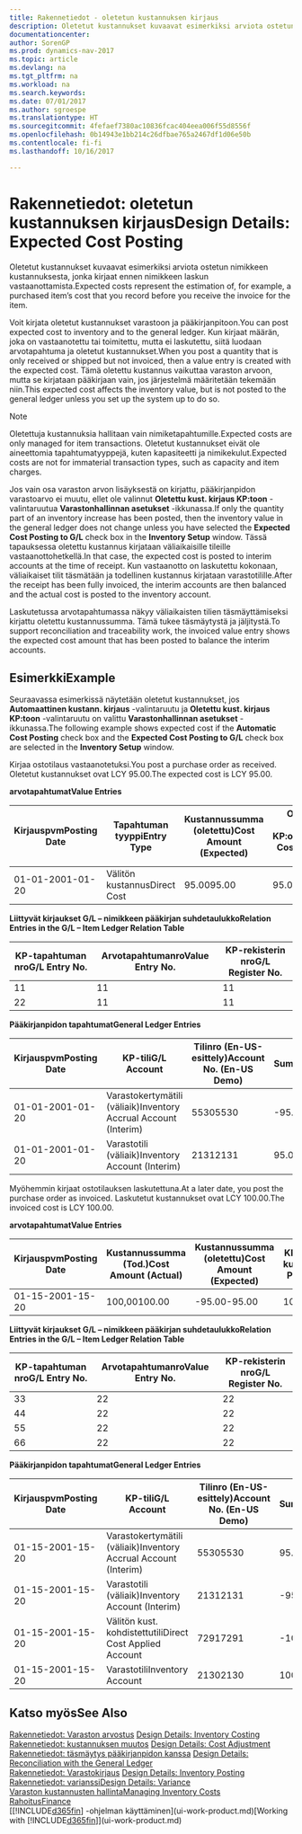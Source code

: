 ```yaml
---
title: Rakennetiedot - oletetun kustannuksen kirjaus
description: Oletetut kustannukset kuvaavat esimerkiksi arviota ostetun nimikkeen kustannuksesta, jonka kirjaat ennen nimikkeen laskun vastaanottamista.
documentationcenter: 
author: SorenGP
ms.prod: dynamics-nav-2017
ms.topic: article
ms.devlang: na
ms.tgt_pltfrm: na
ms.workload: na
ms.search.keywords: 
ms.date: 07/01/2017
ms.author: sgroespe
ms.translationtype: HT
ms.sourcegitcommit: 4fefaef7380ac10836fcac404eea006f55d8556f
ms.openlocfilehash: 0b14943e1bb214c26dfbae765a2467df1d06e50b
ms.contentlocale: fi-fi
ms.lasthandoff: 10/16/2017

---
```

# <a name="design-details-expected-cost-posting"></a><span data-ttu-id="bf334-103">Rakennetiedot: oletetun kustannuksen kirjaus</span><span class="sxs-lookup"><span data-stu-id="bf334-103">Design Details: Expected Cost Posting</span></span>
<span data-ttu-id="bf334-104">Oletetut kustannukset kuvaavat esimerkiksi arviota ostetun nimikkeen kustannuksesta, jonka kirjaat ennen nimikkeen laskun vastaanottamista.</span><span class="sxs-lookup"><span data-stu-id="bf334-104">Expected costs represent the estimation of, for example, a purchased item’s cost that you record before you receive the invoice for the item.</span></span>  

 <span data-ttu-id="bf334-105">Voit kirjata oletetut kustannukset varastoon ja pääkirjanpitoon.</span><span class="sxs-lookup"><span data-stu-id="bf334-105">You can post expected cost to inventory and to the general ledger.</span></span> <span data-ttu-id="bf334-106">Kun kirjaat määrän, joka on vastaanotettu tai toimitettu, mutta ei laskutettu, siitä luodaan arvotapahtuma ja oletetut kustannukset.</span><span class="sxs-lookup"><span data-stu-id="bf334-106">When you post a quantity that is only received or shipped but not invoiced, then a value entry is created with the expected cost.</span></span> <span data-ttu-id="bf334-107">Tämä oletettu kustannus vaikuttaa varaston arvoon, mutta se kirjataan pääkirjaan vain, jos järjestelmä määritetään tekemään niin.</span><span class="sxs-lookup"><span data-stu-id="bf334-107">This expected cost affects the inventory value, but is not posted to the general ledger unless you set up the system up to do so.</span></span>  

> [!NOTE]  
>  <span data-ttu-id="bf334-108">Oletettuja kustannuksia hallitaan vain nimiketapahtumille.</span><span class="sxs-lookup"><span data-stu-id="bf334-108">Expected costs are only managed for item transactions.</span></span> <span data-ttu-id="bf334-109">Oletetut kustannukset eivät ole aineettomia tapahtumatyyppejä, kuten kapasiteetti ja nimikekulut.</span><span class="sxs-lookup"><span data-stu-id="bf334-109">Expected costs are not for immaterial transaction types, such as capacity and item charges.</span></span>  

 <span data-ttu-id="bf334-110">Jos vain osa varaston arvon lisäyksestä on kirjattu, pääkirjanpidon varastoarvo ei muutu, ellet ole valinnut **Oletettu kust. kirjaus KP:toon** -valintaruutua **Varastonhallinnan asetukset** -ikkunassa.</span><span class="sxs-lookup"><span data-stu-id="bf334-110">If only the quantity part of an inventory increase has been posted, then the inventory value in the general ledger does not change unless you have selected the **Expected Cost Posting to G/L** check box in the **Inventory Setup** window.</span></span> <span data-ttu-id="bf334-111">Tässä tapauksessa oletettu kustannus kirjataan väliaikaisille tileille vastaanottohetkellä.</span><span class="sxs-lookup"><span data-stu-id="bf334-111">In that case, the expected cost is posted to interim accounts at the time of receipt.</span></span> <span data-ttu-id="bf334-112">Kun vastaanotto on laskutettu kokonaan, väliaikaiset tilit täsmätään ja todellinen kustannus kirjataan varastotilille.</span><span class="sxs-lookup"><span data-stu-id="bf334-112">After the receipt has been fully invoiced, the interim accounts are then balanced and the actual cost is posted to the inventory account.</span></span>  

 <span data-ttu-id="bf334-113">Laskutetussa arvotapahtumassa näkyy väliaikaisten tilien täsmäyttämiseksi kirjattu oletettu kustannussumma. Tämä tukee täsmäytystä ja jäljitystä.</span><span class="sxs-lookup"><span data-stu-id="bf334-113">To support reconciliation and traceability work, the invoiced value entry shows the expected cost amount that has been posted to balance the interim accounts.</span></span>  

## <a name="example"></a><span data-ttu-id="bf334-114">Esimerkki</span><span class="sxs-lookup"><span data-stu-id="bf334-114">Example</span></span>  
 <span data-ttu-id="bf334-115">Seuraavassa esimerkissä näytetään oletetut kustannukset, jos **Automaattinen kustann. kirjaus** -valintaruutu ja **Oletettu kust. kirjaus KP:toon** -valintaruutu on valittu **Varastonhallinnan asetukset** -ikkunassa.</span><span class="sxs-lookup"><span data-stu-id="bf334-115">The following example shows expected cost if the **Automatic Cost Posting** check box and the **Expected Cost Posting to G/L** check box are selected in the **Inventory Setup** window.</span></span>  

 <span data-ttu-id="bf334-116">Kirjaa ostotilaus vastaanotetuksi.</span><span class="sxs-lookup"><span data-stu-id="bf334-116">You post a purchase order as received.</span></span> <span data-ttu-id="bf334-117">Oletetut kustannukset ovat LCY 95.00.</span><span class="sxs-lookup"><span data-stu-id="bf334-117">The expected cost is LCY 95.00.</span></span>  

 <span data-ttu-id="bf334-118">**arvotapahtumat**</span><span class="sxs-lookup"><span data-stu-id="bf334-118">**Value Entries**</span></span>  

|<span data-ttu-id="bf334-119">Kirjauspvm</span><span class="sxs-lookup"><span data-stu-id="bf334-119">Posting Date</span></span>|<span data-ttu-id="bf334-120">Tapahtuman tyyppi</span><span class="sxs-lookup"><span data-stu-id="bf334-120">Entry Type</span></span>|<span data-ttu-id="bf334-121">Kustannussumma (oletettu)</span><span class="sxs-lookup"><span data-stu-id="bf334-121">Cost Amount (Expected)</span></span>|<span data-ttu-id="bf334-122">Olet. kust. kirjattu KP:oon</span><span class="sxs-lookup"><span data-stu-id="bf334-122">Expected Cost Posted to G/L</span></span>|<span data-ttu-id="bf334-123">Oletettu kustannus</span><span class="sxs-lookup"><span data-stu-id="bf334-123">Expected Cost</span></span>|<span data-ttu-id="bf334-124">Nimiketapahtuman nro</span><span class="sxs-lookup"><span data-stu-id="bf334-124">Item Ledger Entry No.</span></span>|<span data-ttu-id="bf334-125">Tapahtumanro</span><span class="sxs-lookup"><span data-stu-id="bf334-125">Entry No.</span></span>|  
|------------------|----------------|------------------------------|----------------------------------|-------------------|---------------------------|---------------|  
|<span data-ttu-id="bf334-126">01-01-20</span><span class="sxs-lookup"><span data-stu-id="bf334-126">01-01-20</span></span>|<span data-ttu-id="bf334-127">Välitön kustannus</span><span class="sxs-lookup"><span data-stu-id="bf334-127">Direct Cost</span></span>|<span data-ttu-id="bf334-128">95.00</span><span class="sxs-lookup"><span data-stu-id="bf334-128">95.00</span></span>|<span data-ttu-id="bf334-129">95.00</span><span class="sxs-lookup"><span data-stu-id="bf334-129">95.00</span></span>|<span data-ttu-id="bf334-130">Kyllä</span><span class="sxs-lookup"><span data-stu-id="bf334-130">Yes</span></span>|<span data-ttu-id="bf334-131">1</span><span class="sxs-lookup"><span data-stu-id="bf334-131">1</span></span>|<span data-ttu-id="bf334-132">1</span><span class="sxs-lookup"><span data-stu-id="bf334-132">1</span></span>|  

 <span data-ttu-id="bf334-133">**Liittyvät kirjaukset G/L – nimikkeen pääkirjan suhdetaulukko**</span><span class="sxs-lookup"><span data-stu-id="bf334-133">**Relation Entries in the G/L – Item Ledger Relation Table**</span></span>  

|<span data-ttu-id="bf334-134">KP-tapahtuman nro</span><span class="sxs-lookup"><span data-stu-id="bf334-134">G/L Entry No.</span></span>|<span data-ttu-id="bf334-135">Arvotapahtumanro</span><span class="sxs-lookup"><span data-stu-id="bf334-135">Value Entry No.</span></span>|<span data-ttu-id="bf334-136">KP-rekisterin nro</span><span class="sxs-lookup"><span data-stu-id="bf334-136">G/L Register No.</span></span>|  
|--------------------|---------------------|-----------------------|  
|<span data-ttu-id="bf334-137">1</span><span class="sxs-lookup"><span data-stu-id="bf334-137">1</span></span>|<span data-ttu-id="bf334-138">1</span><span class="sxs-lookup"><span data-stu-id="bf334-138">1</span></span>|<span data-ttu-id="bf334-139">1</span><span class="sxs-lookup"><span data-stu-id="bf334-139">1</span></span>|  
|<span data-ttu-id="bf334-140">2</span><span class="sxs-lookup"><span data-stu-id="bf334-140">2</span></span>|<span data-ttu-id="bf334-141">1</span><span class="sxs-lookup"><span data-stu-id="bf334-141">1</span></span>|<span data-ttu-id="bf334-142">1</span><span class="sxs-lookup"><span data-stu-id="bf334-142">1</span></span>|  

 <span data-ttu-id="bf334-143">**Pääkirjanpidon tapahtumat**</span><span class="sxs-lookup"><span data-stu-id="bf334-143">**General Ledger Entries**</span></span>  

|<span data-ttu-id="bf334-144">Kirjauspvm</span><span class="sxs-lookup"><span data-stu-id="bf334-144">Posting Date</span></span>|<span data-ttu-id="bf334-145">KP-tili</span><span class="sxs-lookup"><span data-stu-id="bf334-145">G/L Account</span></span>|<span data-ttu-id="bf334-146">Tilinro (En-US-esittely)</span><span class="sxs-lookup"><span data-stu-id="bf334-146">Account No. (En-US Demo)</span></span>|<span data-ttu-id="bf334-147">Summa</span><span class="sxs-lookup"><span data-stu-id="bf334-147">Amount</span></span>|<span data-ttu-id="bf334-148">Tapahtumanro</span><span class="sxs-lookup"><span data-stu-id="bf334-148">Entry No.</span></span>|  
|------------------|------------------|---------------------------------|------------|---------------|  
|<span data-ttu-id="bf334-149">01-01-20</span><span class="sxs-lookup"><span data-stu-id="bf334-149">01-01-20</span></span>|<span data-ttu-id="bf334-150">Varastokertymätili (väliaik)</span><span class="sxs-lookup"><span data-stu-id="bf334-150">Inventory Accrual Account (Interim)</span></span>|<span data-ttu-id="bf334-151">5530</span><span class="sxs-lookup"><span data-stu-id="bf334-151">5530</span></span>|<span data-ttu-id="bf334-152">-95.00</span><span class="sxs-lookup"><span data-stu-id="bf334-152">-95.00</span></span>|<span data-ttu-id="bf334-153">2</span><span class="sxs-lookup"><span data-stu-id="bf334-153">2</span></span>|  
|<span data-ttu-id="bf334-154">01-01-20</span><span class="sxs-lookup"><span data-stu-id="bf334-154">01-01-20</span></span>|<span data-ttu-id="bf334-155">Varastotili (väliaik)</span><span class="sxs-lookup"><span data-stu-id="bf334-155">Inventory Account (Interim)</span></span>|<span data-ttu-id="bf334-156">2131</span><span class="sxs-lookup"><span data-stu-id="bf334-156">2131</span></span>|<span data-ttu-id="bf334-157">95.00</span><span class="sxs-lookup"><span data-stu-id="bf334-157">95.00</span></span>|<span data-ttu-id="bf334-158">1</span><span class="sxs-lookup"><span data-stu-id="bf334-158">1</span></span>|  

 <span data-ttu-id="bf334-159">Myöhemmin kirjaat ostotilauksen laskutettuna.</span><span class="sxs-lookup"><span data-stu-id="bf334-159">At a later date, you post the purchase order as invoiced.</span></span> <span data-ttu-id="bf334-160">Laskutetut kustannukset ovat LCY 100.00.</span><span class="sxs-lookup"><span data-stu-id="bf334-160">The invoiced cost is LCY 100.00.</span></span>  

 <span data-ttu-id="bf334-161">**arvotapahtumat**</span><span class="sxs-lookup"><span data-stu-id="bf334-161">**Value Entries**</span></span>  

|<span data-ttu-id="bf334-162">Kirjauspvm</span><span class="sxs-lookup"><span data-stu-id="bf334-162">Posting Date</span></span>|<span data-ttu-id="bf334-163">Kustannussumma (Tod.)</span><span class="sxs-lookup"><span data-stu-id="bf334-163">Cost Amount (Actual)</span></span>|<span data-ttu-id="bf334-164">Kustannussumma (oletettu)</span><span class="sxs-lookup"><span data-stu-id="bf334-164">Cost Amount (Expected)</span></span>|<span data-ttu-id="bf334-165">KP:oon kirjattu kustannus</span><span class="sxs-lookup"><span data-stu-id="bf334-165">Cost Posted to G/L</span></span>|<span data-ttu-id="bf334-166">Oletettu kustannus</span><span class="sxs-lookup"><span data-stu-id="bf334-166">Expected Cost</span></span>|<span data-ttu-id="bf334-167">Nimiketapahtuman nro</span><span class="sxs-lookup"><span data-stu-id="bf334-167">Item Ledger Entry No.</span></span>|<span data-ttu-id="bf334-168">Tapahtumanro</span><span class="sxs-lookup"><span data-stu-id="bf334-168">Entry No.</span></span>|  
|------------------|----------------------------|------------------------------|-------------------------|-------------------|---------------------------|---------------|  
|<span data-ttu-id="bf334-169">01-15-20</span><span class="sxs-lookup"><span data-stu-id="bf334-169">01-15-20</span></span>|<span data-ttu-id="bf334-170">100,00</span><span class="sxs-lookup"><span data-stu-id="bf334-170">100.00</span></span>|<span data-ttu-id="bf334-171">-95.00</span><span class="sxs-lookup"><span data-stu-id="bf334-171">-95.00</span></span>|<span data-ttu-id="bf334-172">100,00</span><span class="sxs-lookup"><span data-stu-id="bf334-172">100.00</span></span>|<span data-ttu-id="bf334-173">Ei</span><span class="sxs-lookup"><span data-stu-id="bf334-173">No</span></span>|<span data-ttu-id="bf334-174">1</span><span class="sxs-lookup"><span data-stu-id="bf334-174">1</span></span>|<span data-ttu-id="bf334-175">2</span><span class="sxs-lookup"><span data-stu-id="bf334-175">2</span></span>|  

 <span data-ttu-id="bf334-176">**Liittyvät kirjaukset G/L – nimikkeen pääkirjan suhdetaulukko**</span><span class="sxs-lookup"><span data-stu-id="bf334-176">**Relation Entries in the G/L – Item Ledger Relation Table**</span></span>  

|<span data-ttu-id="bf334-177">KP-tapahtuman nro</span><span class="sxs-lookup"><span data-stu-id="bf334-177">G/L Entry No.</span></span>|<span data-ttu-id="bf334-178">Arvotapahtumanro</span><span class="sxs-lookup"><span data-stu-id="bf334-178">Value Entry No.</span></span>|<span data-ttu-id="bf334-179">KP-rekisterin nro</span><span class="sxs-lookup"><span data-stu-id="bf334-179">G/L Register No.</span></span>|  
|--------------------|---------------------|-----------------------|  
|<span data-ttu-id="bf334-180">3</span><span class="sxs-lookup"><span data-stu-id="bf334-180">3</span></span>|<span data-ttu-id="bf334-181">2</span><span class="sxs-lookup"><span data-stu-id="bf334-181">2</span></span>|<span data-ttu-id="bf334-182">2</span><span class="sxs-lookup"><span data-stu-id="bf334-182">2</span></span>|  
|<span data-ttu-id="bf334-183">4</span><span class="sxs-lookup"><span data-stu-id="bf334-183">4</span></span>|<span data-ttu-id="bf334-184">2</span><span class="sxs-lookup"><span data-stu-id="bf334-184">2</span></span>|<span data-ttu-id="bf334-185">2</span><span class="sxs-lookup"><span data-stu-id="bf334-185">2</span></span>|  
|<span data-ttu-id="bf334-186">5</span><span class="sxs-lookup"><span data-stu-id="bf334-186">5</span></span>|<span data-ttu-id="bf334-187">2</span><span class="sxs-lookup"><span data-stu-id="bf334-187">2</span></span>|<span data-ttu-id="bf334-188">2</span><span class="sxs-lookup"><span data-stu-id="bf334-188">2</span></span>|  
|<span data-ttu-id="bf334-189">6</span><span class="sxs-lookup"><span data-stu-id="bf334-189">6</span></span>|<span data-ttu-id="bf334-190">2</span><span class="sxs-lookup"><span data-stu-id="bf334-190">2</span></span>|<span data-ttu-id="bf334-191">2</span><span class="sxs-lookup"><span data-stu-id="bf334-191">2</span></span>|  

 <span data-ttu-id="bf334-192">**Pääkirjanpidon tapahtumat**</span><span class="sxs-lookup"><span data-stu-id="bf334-192">**General Ledger Entries**</span></span>  

|<span data-ttu-id="bf334-193">Kirjauspvm</span><span class="sxs-lookup"><span data-stu-id="bf334-193">Posting Date</span></span>|<span data-ttu-id="bf334-194">KP-tili</span><span class="sxs-lookup"><span data-stu-id="bf334-194">G/L Account</span></span>|<span data-ttu-id="bf334-195">Tilinro (En-US-esittely)</span><span class="sxs-lookup"><span data-stu-id="bf334-195">Account No. (En-US Demo)</span></span>|<span data-ttu-id="bf334-196">Summa</span><span class="sxs-lookup"><span data-stu-id="bf334-196">Amount</span></span>|<span data-ttu-id="bf334-197">Tapahtumanro</span><span class="sxs-lookup"><span data-stu-id="bf334-197">Entry No.</span></span>|  
|------------------|------------------|---------------------------------|------------|---------------|  
|<span data-ttu-id="bf334-198">01-15-20</span><span class="sxs-lookup"><span data-stu-id="bf334-198">01-15-20</span></span>|<span data-ttu-id="bf334-199">Varastokertymätili (väliaik)</span><span class="sxs-lookup"><span data-stu-id="bf334-199">Inventory Accrual Account (Interim)</span></span>|<span data-ttu-id="bf334-200">5530</span><span class="sxs-lookup"><span data-stu-id="bf334-200">5530</span></span>|<span data-ttu-id="bf334-201">95.00</span><span class="sxs-lookup"><span data-stu-id="bf334-201">95.00</span></span>|<span data-ttu-id="bf334-202">4</span><span class="sxs-lookup"><span data-stu-id="bf334-202">4</span></span>|  
|<span data-ttu-id="bf334-203">01-15-20</span><span class="sxs-lookup"><span data-stu-id="bf334-203">01-15-20</span></span>|<span data-ttu-id="bf334-204">Varastotili (väliaik)</span><span class="sxs-lookup"><span data-stu-id="bf334-204">Inventory Account (Interim)</span></span>|<span data-ttu-id="bf334-205">2131</span><span class="sxs-lookup"><span data-stu-id="bf334-205">2131</span></span>|<span data-ttu-id="bf334-206">-95.00</span><span class="sxs-lookup"><span data-stu-id="bf334-206">-95.00</span></span>|<span data-ttu-id="bf334-207">3</span><span class="sxs-lookup"><span data-stu-id="bf334-207">3</span></span>|  
|<span data-ttu-id="bf334-208">01-15-20</span><span class="sxs-lookup"><span data-stu-id="bf334-208">01-15-20</span></span>|<span data-ttu-id="bf334-209">Välitön kust. kohdistettutili</span><span class="sxs-lookup"><span data-stu-id="bf334-209">Direct Cost Applied Account</span></span>|<span data-ttu-id="bf334-210">7291</span><span class="sxs-lookup"><span data-stu-id="bf334-210">7291</span></span>|<span data-ttu-id="bf334-211">-100</span><span class="sxs-lookup"><span data-stu-id="bf334-211">-100</span></span>|<span data-ttu-id="bf334-212">6</span><span class="sxs-lookup"><span data-stu-id="bf334-212">6</span></span>|  
|<span data-ttu-id="bf334-213">01-15-20</span><span class="sxs-lookup"><span data-stu-id="bf334-213">01-15-20</span></span>|<span data-ttu-id="bf334-214">Varastotili</span><span class="sxs-lookup"><span data-stu-id="bf334-214">Inventory Account</span></span>|<span data-ttu-id="bf334-215">2130</span><span class="sxs-lookup"><span data-stu-id="bf334-215">2130</span></span>|<span data-ttu-id="bf334-216">100</span><span class="sxs-lookup"><span data-stu-id="bf334-216">100</span></span>|<span data-ttu-id="bf334-217">5</span><span class="sxs-lookup"><span data-stu-id="bf334-217">5</span></span>|  

## <a name="see-also"></a><span data-ttu-id="bf334-218">Katso myös</span><span class="sxs-lookup"><span data-stu-id="bf334-218">See Also</span></span>
 <span data-ttu-id="bf334-219">[Rakennetiedot: Varaston arvostus](design-details-inventory-costing.md) </span><span class="sxs-lookup"><span data-stu-id="bf334-219">[Design Details: Inventory Costing](design-details-inventory-costing.md) </span></span>  
 <span data-ttu-id="bf334-220">[Rakennetiedot: kustannuksen muutos](design-details-cost-adjustment.md) </span><span class="sxs-lookup"><span data-stu-id="bf334-220">[Design Details: Cost Adjustment](design-details-cost-adjustment.md) </span></span>  
 <span data-ttu-id="bf334-221">[Rakennetiedot: täsmäytys pääkirjanpidon kanssa](design-details-reconciliation-with-the-general-ledger.md) </span><span class="sxs-lookup"><span data-stu-id="bf334-221">[Design Details: Reconciliation with the General Ledger](design-details-reconciliation-with-the-general-ledger.md) </span></span>  
 <span data-ttu-id="bf334-222">[Rakennetiedot: Varastokirjaus](design-details-inventory-posting.md) </span><span class="sxs-lookup"><span data-stu-id="bf334-222">[Design Details: Inventory Posting](design-details-inventory-posting.md) </span></span>  
 [<span data-ttu-id="bf334-223">Rakennetiedot: varianssi</span><span class="sxs-lookup"><span data-stu-id="bf334-223">Design Details: Variance</span></span>](design-details-variance.md)  
 [<span data-ttu-id="bf334-224">Varaston kustannusten hallinta</span><span class="sxs-lookup"><span data-stu-id="bf334-224">Managing Inventory Costs</span></span>](finance-manage-inventory-costs.md)  
 [<span data-ttu-id="bf334-225">Rahoitus</span><span class="sxs-lookup"><span data-stu-id="bf334-225">Finance</span></span>](finance.md)  
 <span data-ttu-id="bf334-226">[[!INCLUDE[d365fin](includes/d365fin_md.md)] -ohjelman käyttäminen](ui-work-product.md)</span><span class="sxs-lookup"><span data-stu-id="bf334-226">[Working with [!INCLUDE[d365fin](includes/d365fin_md.md)]](ui-work-product.md)</span></span>

